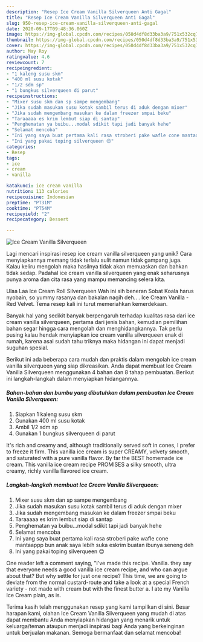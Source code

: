 ```yaml
---
description: "Resep Ice Cream Vanilla Silverqueen Anti Gagal"
title: "Resep Ice Cream Vanilla Silverqueen Anti Gagal"
slug: 950-resep-ice-cream-vanilla-silverqueen-anti-gagal
date: 2020-09-17T09:48:36.060Z
image: https://img-global.cpcdn.com/recipes/050d4df8d33ba3a9/751x532cq70/ice-cream-vanilla-silverqueen-foto-resep-utama.jpg
thumbnail: https://img-global.cpcdn.com/recipes/050d4df8d33ba3a9/751x532cq70/ice-cream-vanilla-silverqueen-foto-resep-utama.jpg
cover: https://img-global.cpcdn.com/recipes/050d4df8d33ba3a9/751x532cq70/ice-cream-vanilla-silverqueen-foto-resep-utama.jpg
author: May Roy
ratingvalue: 4.6
reviewcount: 7
recipeingredient:
- "1 kaleng susu skm"
- "400 ml susu kotak"
- "1/2 sdm sp"
- "1 bungkus silverqueen di parut"
recipeinstructions:
- "Mixer susu skm dan sp sampe mengembang"
- "Jika sudah masukan susu kotak sambil terus di aduk dengan mixer"
- "Jika sudah mengembang masukan ke dalam freezer smpai beku"
- "Taraaaaa es krim lembut siap di santap"
- "Penghematan ya buibu...modal sdikit tapi jadi banyak hehe"
- "Selamat mencoba"
- "Ini yang saya buat pertama kali rasa stroberi pake wafle cone mantaappp bun anak saya lebih suka eskrim buatan ibunya seneng deh"
- "Ini yang pakai toping silverqueen 😊"
categories:
- Resep
tags:
- ice
- cream
- vanilla

katakunci: ice cream vanilla 
nutrition: 113 calories
recipecuisine: Indonesian
preptime: "PT31M"
cooktime: "PT54M"
recipeyield: "2"
recipecategory: Dessert

---
```



![Ice Cream Vanilla Silverqueen](https://img-global.cpcdn.com/recipes/050d4df8d33ba3a9/751x532cq70/ice-cream-vanilla-silverqueen-foto-resep-utama.jpg)

Lagi mencari inspirasi resep ice cream vanilla silverqueen yang unik? Cara menyiapkannya memang tidak terlalu sulit namun tidak gampang juga. Kalau keliru mengolah maka hasilnya tidak akan memuaskan dan bahkan tidak sedap. Padahal ice cream vanilla silverqueen yang enak seharusnya punya aroma dan cita rasa yang mampu memancing selera kita.

Ulaa Laa Ice Cream Roll Silverqueen Wah ini sih beneran Sobat Koala harus nyobain, so yummy rasanya dan bakalan nagih deh.. . Ice Cream Vanilla - Red Velvet. Tema resep kali ini turut memeriahkan kemerdekaan.

Banyak hal yang sedikit banyak berpengaruh terhadap kualitas rasa dari ice cream vanilla silverqueen, pertama dari jenis bahan, kemudian pemilihan bahan segar hingga cara mengolah dan menghidangkannya. Tak perlu pusing kalau hendak menyiapkan ice cream vanilla silverqueen enak di rumah, karena asal sudah tahu triknya maka hidangan ini dapat menjadi suguhan spesial.


Berikut ini ada beberapa cara mudah dan praktis dalam mengolah ice cream vanilla silverqueen yang siap dikreasikan. Anda dapat membuat Ice Cream Vanilla Silverqueen menggunakan 4 bahan dan 8 tahap pembuatan. Berikut ini langkah-langkah dalam menyiapkan hidangannya.

<!--inarticleads1-->

##### Bahan-bahan dan bumbu yang dibutuhkan dalam pembuatan Ice Cream Vanilla Silverqueen:

1. Siapkan 1 kaleng susu skm
1. Gunakan 400 ml susu kotak
1. Ambil 1/2 sdm sp
1. Gunakan 1 bungkus silverqueen di parut


It&#39;s rich and creamy and, although traditionally served soft in cones, I prefer to freeze it firm. This vanilla ice cream is super CREAMY, velvety smooth, and saturated with a pure vanilla flavor. By far the BEST homemade ice cream. This vanilla ice cream recipe PROMISES a silky smooth, ultra creamy, richly vanilla flavored ice cream. 

<!--inarticleads2-->

##### Langkah-langkah membuat Ice Cream Vanilla Silverqueen:

1. Mixer susu skm dan sp sampe mengembang
1. Jika sudah masukan susu kotak sambil terus di aduk dengan mixer
1. Jika sudah mengembang masukan ke dalam freezer smpai beku
1. Taraaaaa es krim lembut siap di santap
1. Penghematan ya buibu...modal sdikit tapi jadi banyak hehe
1. Selamat mencoba
1. Ini yang saya buat pertama kali rasa stroberi pake wafle cone mantaappp bun anak saya lebih suka eskrim buatan ibunya seneng deh
1. Ini yang pakai toping silverqueen 😊


One reader left a comment saying, &#34;I&#39;ve made this recipe. Vanilla. they say that everyone needs a good vanilla ice cream recipe, and who can argue about that? But why settle for just one recipe? This time, we are going to deviate from the normal custard-route and take a look at a special French variety - not made with cream but with the finest butter a. I ate my Vanilla Ice Cream plain, as is. 

Terima kasih telah menggunakan resep yang kami tampilkan di sini. Besar harapan kami, olahan Ice Cream Vanilla Silverqueen yang mudah di atas dapat membantu Anda menyiapkan hidangan yang menarik untuk keluarga/teman ataupun menjadi inspirasi bagi Anda yang berkeinginan untuk berjualan makanan. Semoga bermanfaat dan selamat mencoba!
